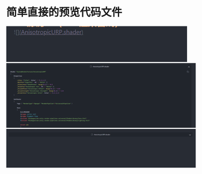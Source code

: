 # 简单直接的预览代码文件

![img_1.png](images/img_1.png)
![img.png](images/img.png)
![img.png](images/img2.png)
